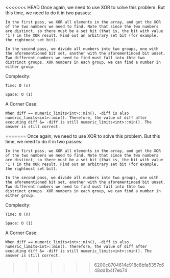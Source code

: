 <<<<<<< HEAD
Once again, we need to use XOR to solve this problem. But this time, we need to do it in two passes:

    In the first pass, we XOR all elements in the array, and get the XOR of the two numbers we need to find. Note that since the two numbers are distinct, so there must be a set bit (that is, the bit with value '1') in the XOR result. Find out an arbitrary set bit (for example, the rightmost set bit).

    In the second pass, we divide all numbers into two groups, one with the aforementioned bit set, another with the aforementinoed bit unset. Two different numbers we need to find must fall into thte two distrinct groups. XOR numbers in each group, we can find a number in either group.

Complexity:

    Time: O (n)

    Space: O (1)

A Corner Case:

    When diff == numeric_limits<int>::min(), -diff is also numeric_limits<int>::min(). Therefore, the value of diff after executing diff &= -diff is still numeric_limits<int>::min(). The answer is still correct.
=======
Once again, we need to use XOR to solve this problem. But this time, we need to do it in two passes:

    In the first pass, we XOR all elements in the array, and get the XOR of the two numbers we need to find. Note that since the two numbers are distinct, so there must be a set bit (that is, the bit with value '1') in the XOR result. Find out an arbitrary set bit (for example, the rightmost set bit).

    In the second pass, we divide all numbers into two groups, one with the aforementioned bit set, another with the aforementinoed bit unset. Two different numbers we need to find must fall into thte two distrinct groups. XOR numbers in each group, we can find a number in either group.

Complexity:

    Time: O (n)

    Space: O (1)

A Corner Case:

    When diff == numeric_limits<int>::min(), -diff is also numeric_limits<int>::min(). Therefore, the value of diff after executing diff &= -diff is still numeric_limits<int>::min(). The answer is still correct.
>>>>>>> 6200c8704614e918c8bfa5357c648dd1b4f7eb74

